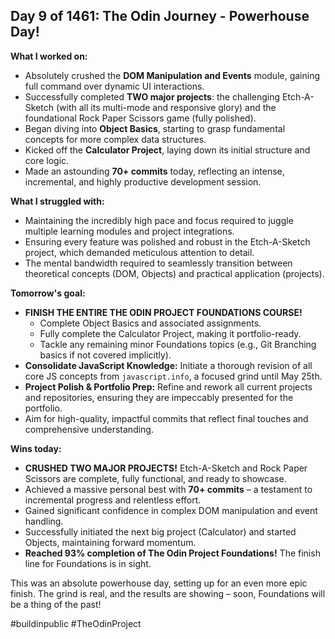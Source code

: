 ## Day 9 of 1461: The Odin Journey - Powerhouse Day!

**What I worked on:**

- Absolutely crushed the **DOM Manipulation and Events** module, gaining full command over dynamic UI interactions.
- Successfully completed **TWO major projects**: the challenging Etch-A-Sketch (with all its multi-mode and responsive glory) and the foundational Rock Paper Scissors game (fully polished).
- Began diving into **Object Basics**, starting to grasp fundamental concepts for more complex data structures.
- Kicked off the **Calculator Project**, laying down its initial structure and core logic.
- Made an astounding **70+ commits** today, reflecting an intense, incremental, and highly productive development session.

**What I struggled with:**

- Maintaining the incredibly high pace and focus required to juggle multiple learning modules and project integrations.
- Ensuring every feature was polished and robust in the Etch-A-Sketch project, which demanded meticulous attention to detail.
- The mental bandwidth required to seamlessly transition between theoretical concepts (DOM, Objects) and practical application (projects).

**Tomorrow's goal:**

- **FINISH THE ENTIRE THE ODIN PROJECT FOUNDATIONS COURSE!**
  - Complete Object Basics and associated assignments.
  - Fully complete the Calculator Project, making it portfolio-ready.
  - Tackle any remaining minor Foundations topics (e.g., Git Branching basics if not covered implicitly).
- **Consolidate JavaScript Knowledge:** Initiate a thorough revision of all core JS concepts from `javascript.info`, a focused grind until May 25th.
- **Project Polish & Portfolio Prep:** Refine and rework all current projects and repositories, ensuring they are impeccably presented for the portfolio.
- Aim for high-quality, impactful commits that reflect final touches and comprehensive understanding.

**Wins today:**

- **CRUSHED TWO MAJOR PROJECTS!** Etch-A-Sketch and Rock Paper Scissors are complete, fully functional, and ready to showcase.
- Achieved a massive personal best with **70+ commits** – a testament to incremental progress and relentless effort.
- Gained significant confidence in complex DOM manipulation and event handling.
- Successfully initiated the next big project (Calculator) and started Objects, maintaining forward momentum.
- **Reached 93% completion of The Odin Project Foundations!** The finish line for Foundations is in sight.

This was an absolute powerhouse day, setting up for an even more epic finish. The grind is real, and the results are showing – soon, Foundations will be a thing of the past!

#buildinpublic #TheOdinProject
